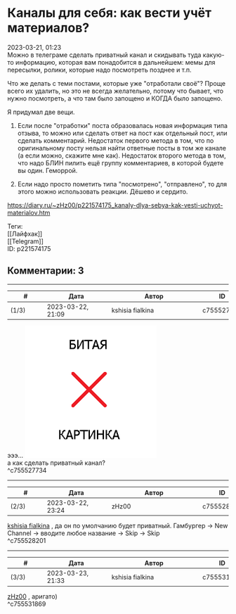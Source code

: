 Каналы для себя: как вести учёт материалов?
===========================================

  
2023-03-21, 01:23  
 Можно в телеграме сделать приватный канал и скидывать туда какую-то информацию, которая вам понадобится в дальнейшем: мемы для пересылки, ролики, которые надо посмотреть позднее и т.п.   
   
 Что же делать с теми постами, которые уже "отработали своё"? Проще всего их удалить, но это не всегда желательно, потому что бывает, что нужно посмотреть, а что там было запощено и КОГДА было запощено.   
   
 Я придумал две вещи.   
   
 1. Если после "отработки" поста образовалась новая информация типа отзыва, то можно или сделать ответ на пост как отдельный пост, или сделать комментарий. Недостаток первого метода в том, что по оригинальному посту нельзя найти ответные посты в том же канале (а если можно, скажите мне как). Недостаток второго метода в том, что надо БЛИН пилить ещё группу комментариев, в которой будете вы один. Геморрой.   
   
 2. Если надо просто пометить типа "посмотрено", "отправлено", то для этого можно использовать реакции. Дёшево и сердито.   
  
<https://diary.ru/~zHz00/p221574175_kanaly-dlya-sebya-kak-vesti-uchyot-materialov.htm>  
  
Теги:  
[[Лайфхак]]  
[[Telegram]]  
ID: p221574175  


Комментарии: 3
--------------

  


---



|         #         |              Дата              |                     Автор                     |           ID           |
| --- | --- | --- | --- |
| (1/3) | 2023-03-22, 21:09 | kshisia fialkina | c755527734 |

  
 эээ... ![:shy:](pics/1487.gif)   
 а как сделать приватный канал?   
 ^c755527734

---



|         #         |              Дата              |                     Автор                     |           ID           |
| --- | --- | --- | --- |
| (2/3) | 2023-03-22, 23:24 | zHz00 | c755528201 |

  
  [kshisia fialkina](https://kshisi-as-they-are.diary.ru "Don't think about white rabbit")  , да он по умолчанию будет приватный. Гамбургер -> New Channel -> вводите любое название -> Skip -> Skip   
 ^c755528201

---



|         #         |              Дата              |                     Автор                     |           ID           |
| --- | --- | --- | --- |
| (3/3) | 2023-03-23, 21:33 | kshisia fialkina | c755531869 |

  
  [zHz00](https://zHz00.diary.ru "Untitled")  , аригато)   
 ^c755531869